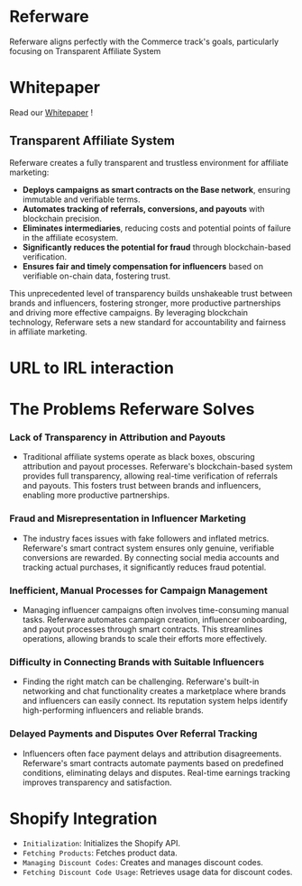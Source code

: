 # Referware

Referware aligns perfectly with the Commerce track's goals, particularly focusing on Transparent Affiliate System

# Whitepaper

Read our [Whitepaper](https://og-org.gitbook.io/referware-whitepaper) !

## Transparent Affiliate System

Referware creates a fully transparent and trustless environment for affiliate marketing:

- **Deploys campaigns as smart contracts on the Base network**, ensuring immutable and verifiable terms.
- **Automates tracking of referrals, conversions, and payouts** with blockchain precision.
- **Eliminates intermediaries**, reducing costs and potential points of failure in the affiliate ecosystem.
- **Significantly reduces the potential for fraud** through blockchain-based verification.
- **Ensures fair and timely compensation for influencers** based on verifiable on-chain data, fostering trust.

This unprecedented level of transparency builds unshakeable trust between brands and influencers, fostering stronger, more productive partnerships and driving more effective campaigns. By leveraging blockchain technology, Referware sets a new standard for accountability and fairness in affiliate marketing.
 
# URL to IRL interaction 
 
# The Problems Referware Solves

### Lack of Transparency in Attribution and Payouts

- Traditional affiliate systems operate as black boxes, obscuring attribution and payout processes. Referware's blockchain-based system provides full transparency, allowing real-time verification of referrals and payouts. This fosters trust between brands and influencers, enabling more productive partnerships.

### Fraud and Misrepresentation in Influencer Marketing

- The industry faces issues with fake followers and inflated metrics. Referware's smart contract system ensures only genuine, verifiable conversions are rewarded. By connecting social media accounts and tracking actual purchases, it significantly reduces fraud potential.

### Inefficient, Manual Processes for Campaign Management

- Managing influencer campaigns often involves time-consuming manual tasks. Referware automates campaign creation, influencer onboarding, and payout processes through smart contracts. This streamlines operations, allowing brands to scale their efforts more effectively.

### Difficulty in Connecting Brands with Suitable Influencers

- Finding the right match can be challenging. Referware's built-in networking and chat functionality creates a marketplace where brands and influencers can easily connect. Its reputation system helps identify high-performing influencers and reliable brands.

### Delayed Payments and Disputes Over Referral Tracking

- Influencers often face payment delays and attribution disagreements. Referware's smart contracts automate payments based on predefined conditions, eliminating delays and disputes. Real-time earnings tracking improves transparency and satisfaction.

# Shopify Integration

- `Initialization`: Initializes the Shopify API.
- `Fetching Products`: Fetches product data.
- `Managing Discount Codes`: Creates and manages discount codes.
- `Fetching Discount Code Usage`: Retrieves usage data for discount codes.





